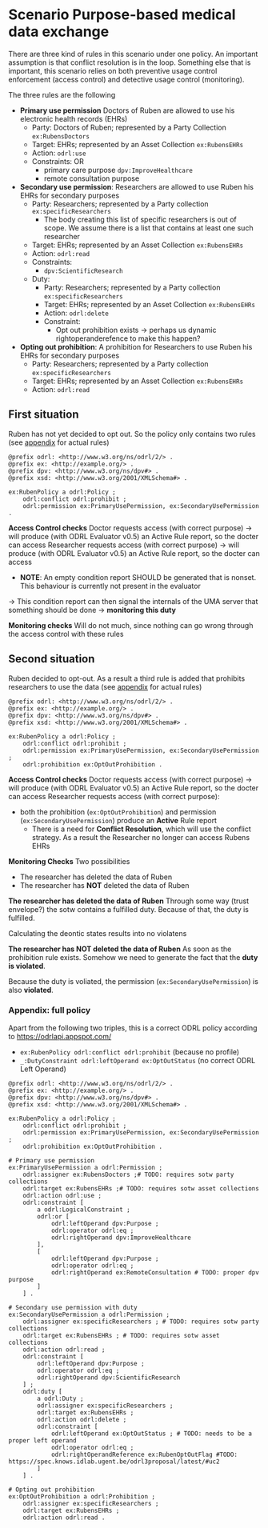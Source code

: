 # Scenario Purpose-based medical data exchange

There are three kind of rules in this scenario under one policy.
An important assumption is that conflict resolution is in the loop.
Something else that is important, this scenario relies on both preventive usage control enforcement (access control) and detective usage control (monitoring).

The three rules are the following
- **Primary use permission** Doctors of Ruben are allowed to use his electronic health records (EHRs)
  - Party: Doctors of Ruben; represented by a Party Collection `ex:RubensDoctors`
  - Target: EHRs; represented by an Asset Collection `ex:RubensEHRs`
  - Action: `odrl:use`
  - Constraints: OR
    - primary care purpose `dpv:ImproveHealthcare`
    - remote consultation purpose
- **Secondary use permission**: Researchers are allowed to use Ruben his EHRs for secondary purposes
  - Party: Researchers; represented by a Party collection `ex:specificResearchers`
    - The body creating this list of specific researchers is out of scope. We assume there is a list that contains at least one such researcher
  - Target: EHRs; represented by an Asset Collection `ex:RubensEHRs`
  - Action: `odrl:read`
  - Constraints:
    - `dpv:ScientificResearch`
  - Duty:
    - Party: Researchers; represented by a Party collection `ex:specificResearchers`
    - Target: EHRs; represented by an Asset Collection `ex:RubensEHRs`
    - Action: `odrl:delete`
    - Constraint:
      - Opt out prohibition exists -> perhaps us dynamic rightoperanderefence to make this happen?
- **Opting out prohibition**: A prohibition for Researchers to use Ruben his EHRs for secondary purposes
  - Party: Researchers; represented by a Party collection `ex:specificResearchers`
  - Target: EHRs; represented by an Asset Collection `ex:RubensEHRs`
  - Action: `odrl:read`

## First situation
Ruben has not yet decided to opt out.
So the policy only contains two rules (see [appendix](#appendix-full-policy) for actual rules)

```ttl
@prefix odrl: <http://www.w3.org/ns/odrl/2/> .
@prefix ex: <http://example.org/> .
@prefix dpv: <http://www.w3.org/ns/dpv#> .
@prefix xsd: <http://www.w3.org/2001/XMLSchema#> .

ex:RubenPolicy a odrl:Policy ;
    odrl:conflict odrl:prohibit ;
    odrl:permission ex:PrimaryUsePermission, ex:SecondaryUsePermission .
```

**Access Control checks**
Doctor requests access (with correct purpose) -> will produce (with ODRL Evaluator v0.5) an Active Rule report, so the docter can access
Researcher requests access (with correct purpose) -> will produce (with ODRL Evaluator v0.5) an Active Rule report, so the docter can access
- **NOTE**: An empty condition report SHOULD be generated that is nonset. This behaviour is currently not present in the evaluator

-> This condition report can then signal the internals of the UMA server that something should be done -> **monitoring this duty**

**Monitoring checks**
Will do not much, since nothing can go wrong through the access control with these rules

## Second situation
Ruben decided to opt-out. 
As a result a third rule is added that prohibits researchers to use the data (see [appendix](#appendix-full-policy) for actual rules)

```ttl
@prefix odrl: <http://www.w3.org/ns/odrl/2/> .
@prefix ex: <http://example.org/> .
@prefix dpv: <http://www.w3.org/ns/dpv#> .
@prefix xsd: <http://www.w3.org/2001/XMLSchema#> .

ex:RubenPolicy a odrl:Policy ;
    odrl:conflict odrl:prohibit ;
    odrl:permission ex:PrimaryUsePermission, ex:SecondaryUsePermission ;
    odrl:prohibition ex:OptOutProhibition .
```
**Access Control checks**
Doctor requests access (with correct purpose) -> will produce (with ODRL Evaluator v0.5) an Active Rule report, so the docter can access
Researcher requests access (with correct purpose):
* both the prohibition (`ex:OptOutProhibition`) and permission (`ex:SecondaryUsePermission`) produce an **Active** Rule report
  * There is a need for **Conflict Resolution**, which will use the conflict strategy. As a result the Researcher no longer can access Rubens EHRs

**Monitoring Checks**
Two possibilities
- The researcher has deleted the data of Ruben
- The researcher has **NOT** deleted the data of Ruben

**The researcher has deleted the data of Ruben**
Through some way (trust envelope?) the sotw contains a fulfilled duty. Because of that, the duty is fulfilled.

Calculating the deontic states results into no violatens

**The researcher has **NOT** deleted the data of Ruben**
As soon as the prohibition rule exists. 
Somehow we need to generate the fact that the **duty is violated**.

Because the duty is voliated, the permission (`ex:SecondaryUsePermission`) is also **violated**.


### Appendix: full policy

Apart from the following two triples, this is a correct ODRL policy according to https://odrlapi.appspot.com/
- `ex:RubenPolicy odrl:conflict odrl:prohibit` (because no profile)
- `_:DutyConstraint odrl:leftOperand ex:OptOutStatus` (no correct ODRL Left Operand)

```ttl
@prefix odrl: <http://www.w3.org/ns/odrl/2/> .
@prefix ex: <http://example.org/> .
@prefix dpv: <http://www.w3.org/ns/dpv#> .
@prefix xsd: <http://www.w3.org/2001/XMLSchema#> .

ex:RubenPolicy a odrl:Policy ;
    odrl:conflict odrl:prohibit ;
    odrl:permission ex:PrimaryUsePermission, ex:SecondaryUsePermission ;
    odrl:prohibition ex:OptOutProhibition .

# Primary use permission
ex:PrimaryUsePermission a odrl:Permission ;
    odrl:assigner ex:RubensDoctors ;# TODO: requires sotw party collections
    odrl:target ex:RubensEHRs ;# TODO: requires sotw asset collections
    odrl:action odrl:use ;
    odrl:constraint [
        a odrl:LogicalConstraint ;
        odrl:or [
            odrl:leftOperand dpv:Purpose ;
            odrl:operator odrl:eq ;
            odrl:rightOperand dpv:ImproveHealthcare
        ],
        [
            odrl:leftOperand dpv:Purpose ;
            odrl:operator odrl:eq ;
            odrl:rightOperand ex:RemoteConsultation # TODO: proper dpv purpose
        ]
    ] .

# Secondary use permission with duty
ex:SecondaryUsePermission a odrl:Permission ;
    odrl:assigner ex:specificResearchers ; # TODO: requires sotw party collections
    odrl:target ex:RubensEHRs ; # TODO: requires sotw asset collections
    odrl:action odrl:read ;
    odrl:constraint [
        odrl:leftOperand dpv:Purpose ;
        odrl:operator odrl:eq ;
        odrl:rightOperand dpv:ScientificResearch
    ] ;
    odrl:duty [
        a odrl:Duty ;
        odrl:assigner ex:specificResearchers ;
        odrl:target ex:RubensEHRs ;
        odrl:action odrl:delete ;
        odrl:constraint [
            odrl:leftOperand ex:OptOutStatus ; # TODO: needs to be a proper left operand
            odrl:operator odrl:eq ;
            odrl:rightOperandReference ex:RubenOptOutFlag #TODO: https://spec.knows.idlab.ugent.be/odrl3proposal/latest/#uc2
        ]
    ] .

# Opting out prohibition
ex:OptOutProhibition a odrl:Prohibition ;
    odrl:assigner ex:specificResearchers ;
    odrl:target ex:RubensEHRs ;
    odrl:action odrl:read .
```